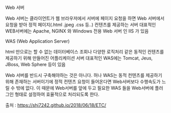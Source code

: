 Web 서버

Web 서버는 클라이언트가 웹 브라우저에서 서버에 페이지 요청을 하면 Web 서버에서 요청을 받아 정적 페이지(.html .jpeg .css 등..) 컨텐츠를 제공하는 서버 대표적인 WEB서버에는 Apache, NGINX 와 Windows 전용 Web 서버 인 IIS 가 있음

WAS (Web Application Server)

html 만으로는 할 수 없는 데이터베이스 조회나 다양한 로직처리 같은 동적인 컨텐츠를 제공하기 위해 만들어진 어플리케이션 서버 대표적인 WAS에는 Tomcat, Jeus, JBoss, Web Sphere 등이 있음

Web 서버를 반드시 구축해야하는 것은 아니다. 허나 WAS는 동적 컨텐츠를 제공하기 위해 존재하는 서버이기에 정적 컨텐츠 요청이 들어온다면 Web서버보다 수행속도가 느릴 수 밖에 없다. 이 때문에 Web서버를 앞에 두고 필요한 WAS 들을 Web서버에 플러그인 형태로 설정하여 효율적으로 처리되도록 한다.

출처 : https://shj7242.github.io/2018/06/18/ETC/